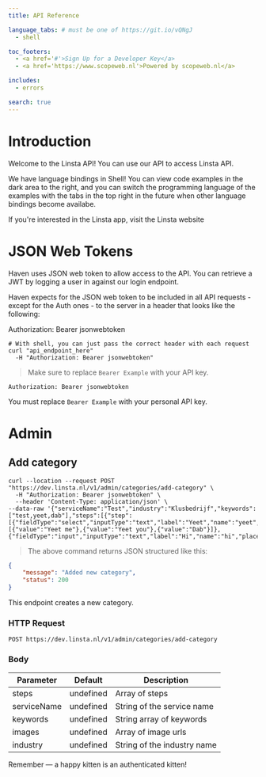 ```yaml
---
title: API Reference

language_tabs: # must be one of https://git.io/vQNgJ
  - shell

toc_footers:
  - <a href='#'>Sign Up for a Developer Key</a>
  - <a href='https://www.scopeweb.nl'>Powered by scopeweb.nl</a>

includes:
  - errors

search: true
---
```


# Introduction

Welcome to the Linsta API! You can use our API to access Linsta API.

We have language bindings in Shell! You can view code examples in the dark area to the right, and you can switch the programming language of the examples with the tabs in the top right in the future when other language bindings become availabe.

If you're interested in the Linsta app, visit the Linsta website

# JSON Web Tokens

Haven uses JSON web token to allow access to the API. You can retrieve a JWT by logging a user in against our login endpoint.

Haven expects for the JSON web token to be included in all API requests - except for the Auth ones - to the server in a header that looks like the following:

Authorization: Bearer jsonwebtoken

```shell
# With shell, you can just pass the correct header with each request
curl "api_endpoint_here"
  -H "Authorization: Bearer jsonwebtoken"
```
> Make sure to replace `Bearer Example` with your API key.


`Authorization: Bearer jsonwebtoken`

<aside class="notice">
You must replace <code>Bearer Example</code> with your personal API key.
</aside>

# Admin

## Add category

```shell
curl --location --request POST "https://dev.linsta.nl/v1/admin/categories/add-category" \
  -H "Authorization: Bearer jsonwebtoken" \
  --header 'Content-Type: application/json' \
--data-raw '{"serviceName":"Test","industry":"Klusbedrijf","keywords":["test,yeet,dab"],"steps":[{"step":[{"fieldType":"select","inputType":"text","label":"Yeet","name":"yeet","placeholder":"","isRequired":"true","selectValues":[{"value":"Yeet me"},{"value":"Yeet you"},{"value":"Dab"}]},{"fieldType":"input","inputType":"text","label":"Hi","name":"hi","placeholder":"Yo","isRequired":"true"}]}]}'
```

>The above command returns JSON structured like this:

```json
{
    "message": "Added new category",
    "status": 200
}
```

This endpoint creates a new category.

### HTTP Request

`POST https://dev.linsta.nl/v1/admin/categories/add-category`

### Body

| Parameter   | Default   | Description                 |
| ----------- | --------- | --------------------------- |
| steps       | undefined | Array of steps              |
| serviceName | undefined | String of the service name  |
| keywords    | undefined | String array of keywords    |
| images      | undefined | Array of image urls         |
| industry    | undefined | String of the industry name |

<aside class="success">
Remember — a happy kitten is an authenticated kitten!
</aside>
